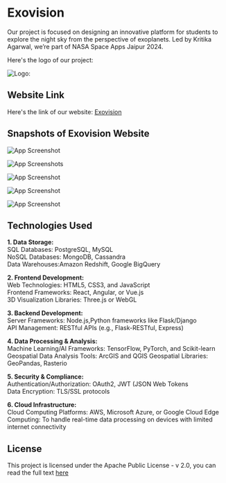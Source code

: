 
# Exovision

Our project is focused on designing an innovative platform for students to explore the night sky from the perspective of exoplanets. Led by Kritika Agarwal, we’re part of NASA Space Apps Jaipur 2024.

Here's the logo of our project:

![Logo:](https://www.dropbox.com/scl/fi/z7ggxtx0w2tvv2iap5psd/logo-BLACK-transparent.png?rlkey=y1ef65sm7haja62r9zw82fi5h&st=pfn8umk9&raw=1)

## Website Link

Here's the link of our website: [Exovision](https://exovision.flutterflow.app/)

## Snapshots of Exovision Website

![App Screenshot](https://www.dropbox.com/scl/fi/thivcq6sz02vmf9dwow5q/WhatsApp-Image-2024-10-04-at-8.52.08-PM-2.jpeg?rlkey=66xcv1cw2rdp40e7h75we9w1t&st=61alqxns&raw=1)

![App Screenshots](https://www.dropbox.com/scl/fi/bumpi8gdo7w7uwnitksn8/WhatsApp-Image-2024-10-04-at-8.52.02-PM.jpeg?rlkey=efris08k5iyalphn5o3dbwjhq&st=z04wvfxt&raw=1)

![App Screenshot](https://www.dropbox.com/scl/fi/vdgwnh9x19cnxairobllk/WhatsApp-Image-2024-10-04-at-8.51.58-PM-1.jpeg?rlkey=rjmdfzjrxran4vivaorwwynqo&st=uyju690l&raw=1)

![App Screenshot](https://www.dropbox.com/scl/fi/u6udmia946a7nu4l9uh92/WhatsApp-Image-2024-10-04-at-8.52.08-PM-1.jpeg?rlkey=lzw5ygv9kw4q0niesmaho91uk&st=0gzcyjhv&raw=1)

![App Screenshot](https://www.dropbox.com/scl/fi/d7ly5dcw2n3pw93uuo1c9/WhatsApp-Image-2024-10-04-at-8.52.00-PM.jpeg?rlkey=eb2mczvja7ftz0383jf2ucu9v&st=xd5gibtr&raw=1)





## Technologies Used
**1. Data Storage:**  
SQL Databases: PostgreSQL, MySQL  
NoSQL Databases: MongoDB, Cassandra  
Data Warehouses:Amazon Redshift, Google BigQuery

**2. Frontend Development:**  
Web Technologies: HTML5, CSS3, and JavaScript  
Frontend Frameworks: React, Angular, or Vue.js  
3D Visualization Libraries: Three.js or WebGL

**3. Backend Development:**  
Server Frameworks: Node.js,Python frameworks like Flask/Django  
API Management: RESTful APIs (e.g., Flask-RESTful, Express)

**4. Data Processing & Analysis:**  
Machine Learning/AI Frameworks: TensorFlow, PyTorch, and Scikit-learn  
Geospatial Data Analysis Tools: ArcGIS and QGIS
Geospatial Libraries: GeoPandas, Rasterio

**5. Security & Compliance:**  
Authentication/Authorization: OAuth2, JWT (JSON Web Tokens  
Data Encryption: TLS/SSL protocols

**6. Cloud Infrastructure:**  
Cloud Computing Platforms: AWS, Microsoft Azure, or Google Cloud
Edge Computing: To handle real-time data processing on devices with limited internet connectivity
## License

This project is licensed under the Apache Public License - v 2.0, you can read the full text [here](https://github.com/srishtinsaan/NASA-Space-Apps-Challenge-2024?tab=Apache-2.0-1-ov-file) 

